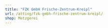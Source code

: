 ```yaml
---
title: "FZK GmbH Frische-Zentrum-Kreipl"
url: /atting/fzk-gmbh-frische-zentrum-kreipl/
shop: Metzgerei
---
```

